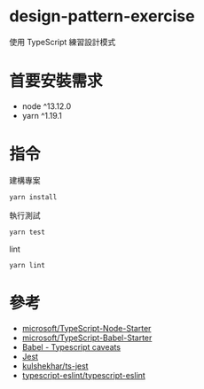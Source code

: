 # design-pattern-exercise

使用 TypeScript 練習設計模式

# 首要安裝需求

- node ^13.12.0
- yarn ^1.19.1

# 指令

建構專案

```bash
yarn install
```

執行測試

```bash
yarn test
```

lint
```
yarn lint
```

# 參考

- [microsoft/TypeScript-Node-Starter](https://github.com/microsoft/TypeScript-Node-Starter)
- [microsoft/TypeScript-Babel-Starter](https://github.com/microsoft/TypeScript-Babel-Starter)
- [Babel - Typescript caveats](https://babeljs.io/docs/en/next/babel-plugin-transform-typescript.html#caveats)
- [Jest](https://jestjs.io/docs/en/getting-started)
- [kulshekhar/ts-jest](https://github.com/kulshekhar/ts-jest)
- [typescript-eslint/typescript-eslint](https://github.com/typescript-eslint/typescript-eslint/blob/master/docs/getting-started/linting/README.md)
